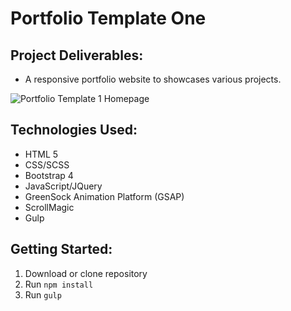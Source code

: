 # Portfolio Template One

## Project Deliverables:
- A responsive portfolio website to showcases various projects.

![Portfolio Template 1 Homepage](http://78.media.tumblr.com/5de86548331faba7283a6fbe9654b872/tumblr_oyubaiZ7FF1sq81swo1_1280.png "Portfolio Template 1 Homepage")

## Technologies Used:
- HTML 5
- CSS/SCSS
- Bootstrap 4
- JavaScript/JQuery
- GreenSock Animation Platform (GSAP)
- ScrollMagic
- Gulp

## Getting Started:
1. Download or clone repository
2. Run `npm install`
3. Run `gulp`
